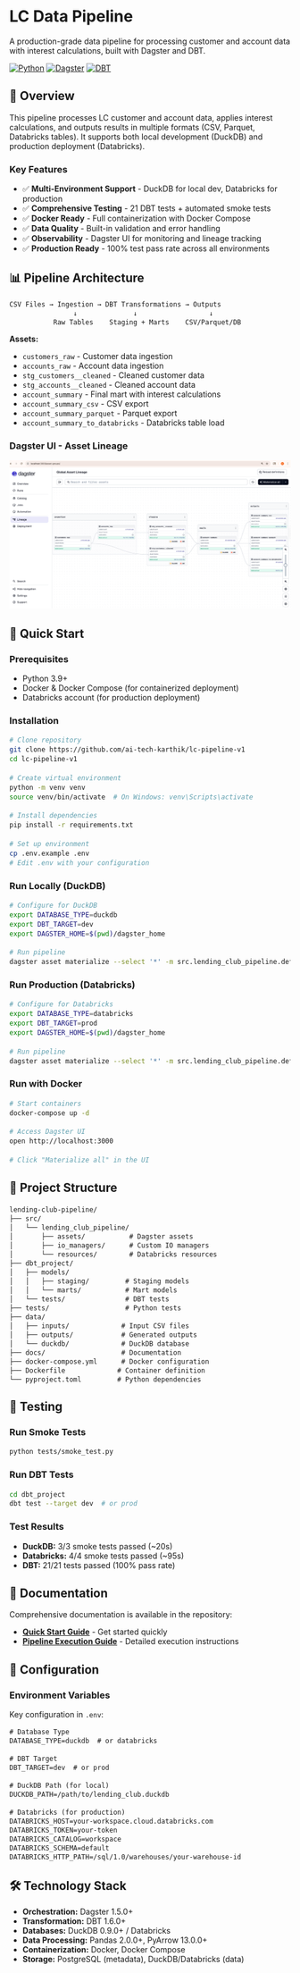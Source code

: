 # LC Data Pipeline

A production-grade data pipeline for processing customer and account data with interest calculations, built with Dagster and DBT.

[![Python](https://img.shields.io/badge/python-3.9%2B-blue)](https://www.python.org/)
[![Dagster](https://img.shields.io/badge/dagster-1.5%2B-orange)](https://dagster.io/)
[![DBT](https://img.shields.io/badge/dbt-1.6%2B-orange)](https://www.getdbt.com/)

## 🎯 Overview

This pipeline processes LC customer and account data, applies interest calculations, and outputs results in multiple formats (CSV, Parquet, Databricks tables). It supports both local development (DuckDB) and production deployment (Databricks).

### Key Features

- ✅ **Multi-Environment Support** - DuckDB for local dev, Databricks for production
- ✅ **Comprehensive Testing** - 21 DBT tests + automated smoke tests
- ✅ **Docker Ready** - Full containerization with Docker Compose
- ✅ **Data Quality** - Built-in validation and error handling
- ✅ **Observability** - Dagster UI for monitoring and lineage tracking
- ✅ **Production Ready** - 100% test pass rate across all environments

## 📊 Pipeline Architecture

```
CSV Files → Ingestion → DBT Transformations → Outputs
                ↓              ↓                  ↓
           Raw Tables    Staging + Marts    CSV/Parquet/DB
```

**Assets:**
- `customers_raw` - Customer data ingestion
- `accounts_raw` - Account data ingestion
- `stg_customers__cleaned` - Cleaned customer data
- `stg_accounts__cleaned` - Cleaned account data
- `account_summary` - Final mart with interest calculations
- `account_summary_csv` - CSV export
- `account_summary_parquet` - Parquet export
- `account_summary_to_databricks` - Databricks table load

### Dagster UI - Asset Lineage

![Dagster UI Assets](lc-dagster-ui-asserts.png)

## 🚀 Quick Start

### Prerequisites

- Python 3.9+
- Docker & Docker Compose (for containerized deployment)
- Databricks account (for production deployment)

### Installation

```bash
# Clone repository
git clone https://github.com/ai-tech-karthik/lc-pipeline-v1
cd lc-pipeline-v1

# Create virtual environment
python -m venv venv
source venv/bin/activate  # On Windows: venv\Scripts\activate

# Install dependencies
pip install -r requirements.txt

# Set up environment
cp .env.example .env
# Edit .env with your configuration
```

### Run Locally (DuckDB)

```bash
# Configure for DuckDB
export DATABASE_TYPE=duckdb
export DBT_TARGET=dev
export DAGSTER_HOME=$(pwd)/dagster_home

# Run pipeline
dagster asset materialize --select '*' -m src.lending_club_pipeline.definitions
```

### Run Production (Databricks)

```bash
# Configure for Databricks
export DATABASE_TYPE=databricks
export DBT_TARGET=prod
export DAGSTER_HOME=$(pwd)/dagster_home

# Run pipeline
dagster asset materialize --select '*' -m src.lending_club_pipeline.definitions
```

### Run with Docker

```bash
# Start containers
docker-compose up -d

# Access Dagster UI
open http://localhost:3000

# Click "Materialize all" in the UI
```

## 📁 Project Structure

```
lending-club-pipeline/
├── src/
│   └── lending_club_pipeline/
│       ├── assets/           # Dagster assets
│       ├── io_managers/      # Custom IO managers
│       └── resources/        # Databricks resources
├── dbt_project/
│   ├── models/
│   │   ├── staging/         # Staging models
│   │   └── marts/           # Mart models
│   └── tests/               # DBT tests
├── tests/                   # Python tests
├── data/
│   ├── inputs/             # Input CSV files
│   ├── outputs/            # Generated outputs
│   └── duckdb/             # DuckDB database
├── docs/                   # Documentation
├── docker-compose.yml      # Docker configuration
├── Dockerfile             # Container definition
└── pyproject.toml         # Python dependencies
```

## 🧪 Testing

### Run Smoke Tests

```bash
python tests/smoke_test.py
```

### Run DBT Tests

```bash
cd dbt_project
dbt test --target dev  # or prod
```

### Test Results

- **DuckDB:** 3/3 smoke tests passed (~20s)
- **Databricks:** 4/4 smoke tests passed (~95s)
- **DBT:** 21/21 tests passed (100% pass rate)

## 📖 Documentation

Comprehensive documentation is available in the repository:

- **[Quick Start Guide](QUICK_START.md)** - Get started quickly
- **[Pipeline Execution Guide](PIPELINE_EXECUTION_GUIDE.md)** - Detailed execution instructions

## 🔧 Configuration

### Environment Variables

Key configuration in `.env`:

```properties
# Database Type
DATABASE_TYPE=duckdb  # or databricks

# DBT Target
DBT_TARGET=dev  # or prod

# DuckDB Path (for local)
DUCKDB_PATH=/path/to/lending_club.duckdb

# Databricks (for production)
DATABRICKS_HOST=your-workspace.cloud.databricks.com
DATABRICKS_TOKEN=your-token
DATABRICKS_CATALOG=workspace
DATABRICKS_SCHEMA=default
DATABRICKS_HTTP_PATH=/sql/1.0/warehouses/your-warehouse-id
```

## 🛠️ Technology Stack

- **Orchestration:** Dagster 1.5.0+
- **Transformation:** DBT 1.6.0+
- **Databases:** DuckDB 0.9.0+ / Databricks
- **Data Processing:** Pandas 2.0.0+, PyArrow 13.0.0+
- **Containerization:** Docker, Docker Compose
- **Storage:** PostgreSQL (metadata), DuckDB/Databricks (data)


